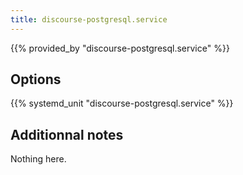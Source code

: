 ```yaml
---
title: discourse-postgresql.service
---
```


{{% provided_by "discourse-postgresql.service" %}}

## Options

{{% systemd_unit "discourse-postgresql.service" %}}

## Additionnal notes

Nothing here.